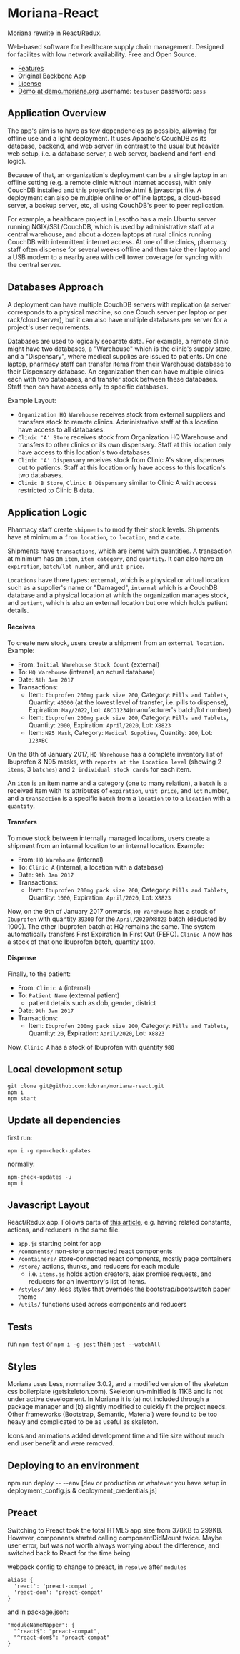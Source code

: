 # Moriana-React

Moriana rewrite in React/Redux.

Web-based software for healthcare supply chain management. Designed for facilites with low network availability. Free and Open Source.

* [Features](http://moriana.org/)
* [Original Backbone App](https://github.com/kdoran/moriana)
* [License](./LICENSE)
* [Demo at demo.moriana.org](demo.moriana.org) username: `testuser` password: `pass`

## Application Overview

The app's aim is to have as few dependencies as possible, allowing for offline use and a light deployment. It uses Apache's CouchDB as its database, backend, and web server (in contrast to the usual but heavier web setup, i.e. a database server, a web server, backend and font-end logic).

Because of that, an organization's deployment can be a single laptop in an offline setting (e.g. a remote clinic without internet access), with only CouchDB installed and this project's index.html & javascript file. A deployment can also be multiple online or offline laptops, a cloud-based server, a backup server, etc, all using CouchDB's peer to peer replication.

For example, a healthcare project in Lesotho has a main Ubuntu server running NGIX/SSL/CouchDB, which is used by administrative staff at a central warehouse, and about a dozen laptops at rural clinics running CouchDB with intermittent internet access. At one of the clinics, pharmacy staff often dispense for several weeks offline and then take their laptop and a USB modem to a nearby area with cell tower coverage for syncing with the central server.

## Databases Approach

A deployment can have multiple CouchDB servers with replication (a server corresponds to a physical machine, so one Couch server per laptop or per rack/cloud server), but it can also have multiple databases per server for a project's user requirements.

Databases are used to logically separate data. For example, a remote clinic might have two databases, a "Warehouse" which is the clinic's supply store, and a "Dispensary", where medical supplies are issued to patients. On one laptop, pharmacy staff can transfer items from their Warehouse database to their Dispensary database. An organization then can have multiple clinics each with two databases, and transfer stock between these databases. Staff then can have access only to specific databases.

Example Layout:

* `Organization HQ Warehouse` receives stock from external suppliers and transfers stock to remote clinics. Administrative staff at this location have access to all databases.
* `Clinic 'A' Store` receives stock from Organization HQ Warehouse and transfers to other clinics or its own dispensary. Staff at this location only have access to this location's two databases.
* `Clinic 'A' Dispensary` receives stock from Clinic A's store, dispenses out to patients. Staff at this location only have access to this location's two databases.
* `Clinic B Store`, `Clinic B Dispensary` similar to Clinic A with access restricted to Clinic B data.

## Application Logic

Pharmacy staff create `shipments` to modify their stock levels. Shipments have at minimum a `from location`, `to location`, and a `date`.

Shipments have `transactions`, which are items with quantities. A transaction at minimum has an `item`, `item category`, and `quantity`. It can also have an `expiration`, `batch/lot number`, and `unit price`.

`Locations` have three types: `external`, which is a physical or virtual location such as a supplier's name or "Damaged", `internal` which is a CouchDB database and a physical location at which the organization manages stock, and `patient`, which is also an external location but one which holds patient details.

#### Receives
To create new stock, users create a shipment from an `external location`. Example:

* From: `Initial Warehouse Stock Count` (external)
* To: `HQ Warehouse` (internal, an actual database)
* Date: `8th Jan 2017`
* Transactions:
  * Item: `Ibuprofen 200mg pack size 200`, Category: `Pills and Tablets`, Quantity: `40300` (at the lowest level of transfer, i.e. pills to dispense), Expiration: `May/2022`, Lot: `ABCD1234`(manufacturer's batch/lot number)
  * Item: `Ibuprofen 200mg pack size 200`, Category: `Pills and Tablets`, Quantity: `2000`, Expiration: `April/2020`, Lot: `X8823`
  * Item: `N95 Mask`, Category: `Medical Supplies`, Quantity: `200`, Lot: `123ABC`

On the 8th of January 2017, `HQ Warehouse` has a complete inventory list of Ibuprofen & N95 masks, with `reports at the Location level` (showing 2 `items`, 3 `batches`) and `2 individual stock cards` for each item.

An `item` is an item name and a category (one to many relation), a `batch` is a received item with its attributes of `expiration`, `unit price`, and `lot` number, and a `transaction` is a specific `batch` from a `location` to to a `location` with a `quantity`.

#### Transfers
To move stock between internally managed locations, users create a shipment from an internal location to an internal location. Example:

* From: `HQ Warehouse` (internal)
* To: `Clinic A` (internal, a location with a database)
* Date: `9th Jan 2017`
* Transactions:
  * Item: `Ibuprofen 200mg pack size 200`, Category: `Pills and Tablets`, Quantity: `1000`, Expiration: `April/2020`, Lot: `X8823`

Now, on the 9th of January 2017 onwards, `HQ Warehouse` has a stock of `Ibuprofen` with quantity `39300` for the `April/2020`/`X8823` batch (deducted by 1000). The other Ibuprofen batch at HQ remains the same. The system automatically transfers First Expiration In First Out (FEFO). `Clinic A` now has a stock of that one Ibuprofen batch, quantity `1000`.

#### Dispense
Finally, to the patient:

* From: `Clinic A` (internal)
* To: `Patient Name` (external patient)
  * patient details such as dob, gender, district
* Date: `9th Jan 2017`
* Transactions:
  * Item: `Ibuprofen 200mg pack size 200`, Category: `Pills and Tablets`, Quantity: `20`, Expiration: `April/2020`, Lot: `X8823`

Now, `Clinic A` has a stock of Ibuprofen with quantity `980`


## Local development setup

    git clone git@github.com:kdoran/moriana-react.git
    npm i
    npm start

## Update all dependencies

first run:

    npm i -g npm-check-updates

normally:

    npm-check-updates -u
    npm i

## Javascript Layout

React/Redux app. Follows parts of [this article](https://medium.com/javascript-scene/10-tips-for-better-redux-architecture-69250425af44), e.g. having related constants, actions, and reducers in the same file.

* `app.js` starting point for app
* `/comonents/` non-store connected react components
* `/containers/` store-connected react compnents, mostly page containers
* `/store/` actions, thunks, and reducers for each module
  * i.e. `items.js` holds action creators, ajax promise requests, and reducers for an inventory's list of items.
* `/styles/` any .less styles that overrides the bootstrap/bootswatch paper theme
* `/utils/` functions used across components and reducers

## Tests

run `npm test` or `npm i -g jest` then `jest --watchAll`

## Styles

Moriana uses Less, normalize 3.0.2, and a modified version of the skeleton css boilerplate (getskeleton.com). Skeleton un-minified is 11KB and is not under active development. In Moriana it is (a) not included through a package manager and (b) slightly modified to quickly fit the project needs. Other frameworks (Bootstrap, Semantic, Material) were found to be too heavy and complicated to be as useful as skeleton.

Icons and animations added development time and file size without much end user benefit and were removed.

## Deploying to an environment

npm run deploy -- --env [dev or production or whatever you have setup in deployment_config.js & deployment_credentials.js]


## Preact

Switching to Preact took the total HTML5 app size from 378KB to 299KB. However, components started calling componentDidMount twice. Maybe user error, but was not worth always worrying about the difference, and switched back to React for the time being.

webpack config to change to preact, in `resolve` after `modules`

    alias: {
      'react': 'preact-compat',
      'react-dom': 'preact-compat'
    }


and in package.json:

    "moduleNameMapper": {
      "^react$": "preact-compat",
      "^react-dom$": "preact-compat"
    }
